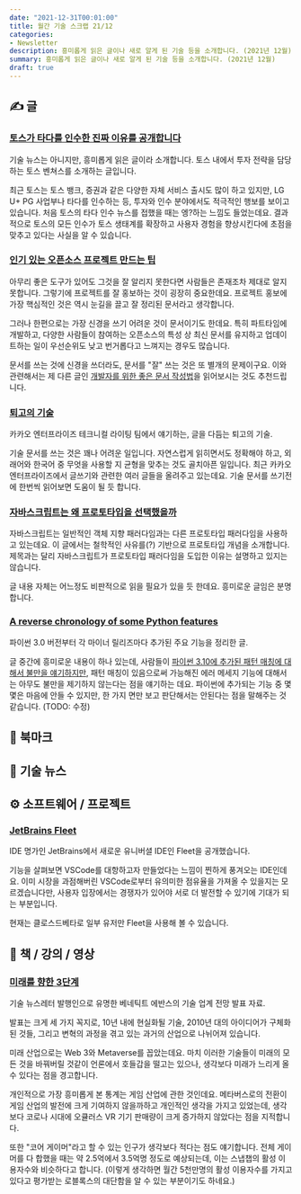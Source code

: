 ```yaml
---
date: "2021-12-31T00:01:00"
title: 월간 기술 스크랩 21/12
categories:
- Newsletter
description: 흥미롭게 읽은 글이나 새로 알게 된 기술 등을 소개합니다. (2021년 12월)
summary: 흥미롭게 읽은 글이나 새로 알게 된 기술 등을 소개합니다. (2021년 12월)
draft: true
---
```


## ✍️ 글

### [토스가 타다를 인수한 진짜 이유를 공개합니다](https://blog.toss.im/article/outside-the-box)

기술 뉴스는 아니지만, 흥미롭게 읽은 글이라 소개합니다.
토스 내에서 투자 전략을 담당하는 토스 벤쳐스를 소개하는 글입니다.

최근 토스는 토스 뱅크, 증권과 같은 다양한 자체 서비스 출시도 많이 하고 있지만,
LG U+ PG 사업부나 타다를 인수하는 등, 투자와 인수 분야에서도 적극적인 행보를 보이고 있습니다.
처음 토스의 타다 인수 뉴스를 접했을 때는 엥?하는 느낌도 들었는데요.
결과적으로 토스의 모든 인수가 토스 생태계를 확장하고 사용자 경험을 향상시킨다에 초점을 맞추고 있다는 사실을 알 수 있습니다.

### [인기 있는 오픈소스 프로젝트 만드는 팁](https://news.hada.io/topic?id=5379)

아무리 좋은 도구가 있어도 그것을 잘 알리지 못한다면 사람들은 존재조차 제대로 알지 못합니다.
그렇기에 프로젝트를 잘 홍보하는 것이 굉장히 중요한데요.
프로젝트 홍보에 가장 핵심적인 것은 역시 눈길을 끌고 잘 정리된 문서라고 생각합니다.

그러나 한편으로는 가장 신경을 쓰기 어려운 것이 문서이기도 한데요.
특히 파트타임에 개발하고, 다양한 사람들이 참여하는 오픈소스의 특성 상 최신 문서를 유지하고
업데이트하는 일이 우선순위도 낮고 번거롭다고 느껴지는 경우도 많습니다.

문서를 쓰는 것에 신경을 쓰더라도, 문서를 "잘" 쓰는 것은 또 별개의 문제이구요.
이와 관련해서는 제 다른 글인 [개발자를 위한 좋은 문서 작성법](https://ryanking13.github.io/2021/08/16/writing-a-good-documentation.html)을 읽어보시는 것도 추천드립니다.

### [퇴고의 기술](https://tech.kakaoenterprise.com/125)

카카오 엔터프라이즈 테크니컬 라이팅 팀에서 얘기하는, 글을 다듬는 퇴고의 기술.

기술 문서를 쓰는 것은 꽤나 어려운 일입니다. 자연스럽게 읽히면서도 정확해야 하고,
외래어와 한국어 중 무엇을 사용할 지 균형을 맞추는 것도 골치아픈 일입니다.
최근 카카오 엔터프라이즈에서 글쓰기와 관련한 여러 글들을 올려주고 있는데요.
기술 문서를 쓰기전에 한번씩 읽어보면 도움이 될 듯 합니다.

### [자바스크립트는 왜 프로토타입을 선택했을까](https://medium.com/@limsungmook/%EC%9E%90%EB%B0%94%EC%8A%A4%ED%81%AC%EB%A6%BD%ED%8A%B8%EB%8A%94-%EC%99%9C-%ED%94%84%EB%A1%9C%ED%86%A0%ED%83%80%EC%9E%85%EC%9D%84-%EC%84%A0%ED%83%9D%ED%96%88%EC%9D%84%EA%B9%8C-997f985adb42)

자바스크립트는 일반적인 객체 지향 패러다임과는 다른 프로토타입 패러다임을 사용하고 있는데요.
이 글에서는 철학적인 사유를(?) 기반으로 프로토타입 개념을 소개합니다.
제목과는 달리 자바스크립트가 프로토타입 패러다임을 도입한 이유는 설명하고 있지는 않습니다.

글 내용 자체는 어느정도 비판적으로 읽을 필요가 있을 듯 한데요. 흥미로운 글임은 분명합니다.

### [A reverse chronology of some Python features](https://snarky.ca/a-reverse-chronology-of-some-python-features/)

파이썬 3.0 버전부터 각 마이너 릴리즈마다 추가된 주요 기능을 정리한 글.

글 중간에 흥미로운 내용이 하나 있는데,
사람들이 [파이썬 3.10에 추가된 패턴 매칭에 대해서 불만을 얘기하지만](https://ryanking13.github.io/2021/03/04/python-patma.html),
패턴 매칭이 있음으로써 가능해진 에러 메세지 기능에 대해서는 아무도 불만을 제기하지 않는다는 점을 얘기하는 데요.
파이썬에 추가되는 기능 중 몇몇은 마음에 안들 수 있지만, 한 가지 면만 보고 판단해서는 안된다는 점을 말해주는 것 같습니다.
(TODO: 수정)

## 📌 북마크

## 📰 기술 뉴스

## ⚙️ 소프트웨어 / 프로젝트

### [JetBrains Fleet](https://www.jetbrains.com/fleet/)

IDE 명가인 JetBrains에서 새로운 유니버셜 IDE인 Fleet을 공개했습니다.

기능을 살펴보면 VSCode를 대항하고자 만들었다는 느낌이 찐하게 풍겨오는 IDE인데요.
이미 시장을 과점해버린 VSCode로부터 유의미한 점유율을 가져올 수 있을지는 모르겠습니다만,
사용자 입장에서는 경쟁자가 있어야 서로 더 발전할 수 있기에 기대가 되는 부분입니다.

현재는 클로스드베타로 일부 유저만 Fleet을 사용해 볼 수 있습니다.

## 📙 책 / 강의 / 영상

### [미래를 향한 3단계](https://docs.google.com/presentation/d/e/2PACX-1vQ7SMsN9eNN8fEyI8kACmLA8wteNtYpzF9tBPoeUWAbKMK-C7VvFgex70k58PtftPCYlvsIQhqGxFtO/embed?start=false&loop=false&delayms=60000&slide=id.p1)

기술 뉴스레터 발행인으로 유명한 베네틱트 에반스의 기술 업계 전망 발표 자료.

발표는 크게 세 가지 꼭지로, 10년 내에 현실화될 기술, 2010년 대의 아이디어가 구체화된 것들,
그리고 변혁의 과정을 겪고 있는 과거의 산업으로 나뉘어져 있습니다.

미래 산업으로는 Web 3와 Metaverse를 꼽았는데요.
마치 이러한 기술들이 미래의 모든 것을 바꿔버릴 것같이 언론에서 호들갑을 떨고는 있으나,
생각보다 미래가 느리게 올 수 있다는 점을 경고합니다.

개인적으로 가장 흥미롭게 본 통계는 게임 산업에 관한 것인데요.
메타버스로의 전환이 게임 산업의 발전에 크게 기여하지 않을까하고 개인적인 생각을 가지고 있었는데,
생각보다 코로나 시대에 오큘러스 VR 기기 판매량이 크게 증가하지 않았다는 점을 지적합니다.

또한 "코어 게이머"라고 할 수 있는 인구가 생각보다 적다는 점도 얘기합니다.
전체 게이머를 다 합했을 때는 약 2.5억에서 3.5억명 정도로 예상되는데,
이는 스냅챕의 활성 이용자수와 비슷하다고 합니다.
(이렇게 생각하면 월간 5천만명의 활성 이용자수를 가지고 있다고 평가받는 로블록스의 대단함을 알 수 있는 부분이기도 하네요.)